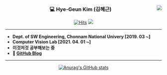 <div align="center">
  
  <img align="right" src="https://github-readme-stats.vercel.app/api/top-langs/?username=hyegeun&layout=compact&langs_count=10"/>

  ### 💻 Hye-Geun Kim (김혜근)

[![Hits](https://hits.seeyoufarm.com/api/count/incr/badge.svg?url=https%3A%2F%2Fgithub.com%2Fhyegeun%2F&count_bg=%23000000&title_bg=%23000000&icon=github.svg&icon_color=%23FFFFFF&title=Hyegeun+GitHub&edge_flat=false)](https://hits.seeyoufarm.com) <a href = https://www.instagram.com/_hyegeun_/><img src="https://img.shields.io/badge/Instagram-000000?style=flat-square&logo=Instagram&logoColor=FFFFFF"/></a>

---

  <div align="left">


  - **Dept. of SW Engineering, Chonnam National Univery  [2019. 03 ~]**
  - **Computer Vision Lab [2021. 04. 01 ~]**
  - **이것저것 공부해보는 중**
  - **🔗 [GitHub Blog](https://hyegeun.github.io/)**

---
  
  </div>
  
[![Anurag's GitHub stats](https://github-readme-stats.vercel.app/api?username=hyegeun)](https://github.com/hyegeun/github-readme-stats)

  <br>

</div>

